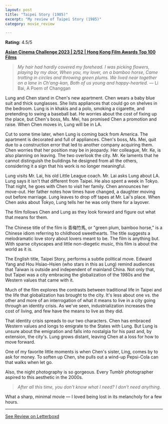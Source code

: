 ```yaml
---
layout: post
title: "Taipei Story (1985)"
excerpt: "My review of Taipei Story (1985)"
category: movie_review

---
```


**Rating:** 4.5/5

<b><a href="https://boxd.it/qaTwm/detail">Asian Cinema Challenge 2023 | 2/52 | Hong Kong Film Awards Top 100 Films</a></b>

<blockquote><i>My hair had hardly covered my forehead.
I was picking flowers, playing by my door,
When you, my lover, on a bamboo horse,
Came trotting in circles and throwing green plums.
We lived near together on a lane in Ch'ang-kan,
Both of us young and happy-hearted.</i>
— Li Bai, </i>A Poem of Changgan</i></blockquote>

Lung and Chen stand in Chen's new apartment. Chen wears a baby blue suit and thick sunglasses. She lists appliances that could go on shelves in the bedroom. Lung is in khakis and a polo, smoking a cigarette, and pretending to swing a baseball bat. He worries about the cost of fixing up the place, but Chen's boss, Ms. Mei, has promised Chen a promotion and raise. When Chen moves in, Lung will be in LA.

Cut to some time later, when Lung is coming back from America. The apartment is decorated and full of appliances. Chen's boss, Ms. Mei, quit due to a construction error that led to another company acquiring them. Chen worries that her position may be in jeopardy. Her colleague, Mr. Ke, is also planning on leaving. The two overlook the city. Mr. Ke laments that he cannot distinguish the buildings he designed from all the others, considering it a sign that his work is no longer meaningful.

Lung visits Mr. Lai, his old Little League coach. Mr. Lai asks Lung about LA. Lung says it isn't that different from Taipei. He also spent a week in Tokyo. That night, he goes with Chen to visit her family. Chen announces her move-out. Her father notes how times have changed, a daughter moving out before marriage. Lung leaves to drop off tapes at Mr. Lai's place. When Chen asks about Tokyo, Lung tells her he was only there for a layover.

The film follows Chen and Lung as they look forward and figure out what that means for them.

The Chinese title of the film is 青梅竹馬, or "green plum, bamboo horse," is a Chinese idiom referring to childhood sweethearts. The title suggests a melodramatic love story about lovers meant to be. The film is anything but. With sparse cityscapes and little non-diegetic music, this film is about the world as it is.

The English title, Taipei Story, performs a subtle political move. Edward Yang and Hou Hsiao-Hsien (who stars in this as Lung) remind audiences that Taiwan is outside and independent of mainland China. Not only that, but Taipei was a city embracing the globalization of the 1980s and the Western values that came with it.

Much of the film explores the contrasts between traditional life in Taipei and the life that globalization has brought to the city. It's less about one vs. the other and more of an interrogation of what it means to live in a city going through an identity crisis. As we've seen, industrialization increases the cost of living, and few have the means to live as they did.

That identity crisis spreads to our two characters. Chen has embraced Western values and longs to emigrate to the States with Lung. But Lung is unsure about the emigration and falls into nostalgia for his past and, by extension, the city's. Lung grows distant, leaving Chen at a loss for how to move forward.

One of my favorite little moments is when Chen's sister, Ling, comes by to ask for money. To soften up Chen, she pulls out a wind-up Pepsi-Cola can that walks when let go.

Also, the night photography is so gorgeous. Every Tumblr photographer aspired to this aesthetic in the 2000s.

<blockquote><i>After all this time, you don't know what I need? I don't need anything.</i></blockquote>

What a sharp, minimal movie — I loved being lost in its melancholy for a few hours.

<hr>

[See Review on Letterboxd](https://boxd.it/8F7fxh)
